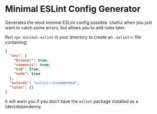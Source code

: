 # Minimal ESLint Config Generator

Generates the most minimal ESLint config possible. Useful when you just want to catch some errors, but allows you to add rules later.

Run `npx minimal-eslint` in your directory to create an `.eslintrc` file containing:

```json
{
  "env": {
    "browser": true,
    "commonjs": true,
    "es6": true,
    "node": true
  },
  "extends": "eslint:recommended",
  "rules": {}
}
```

It will warn you if you don't have the `eslint` package installed as a (dev)dependency.
